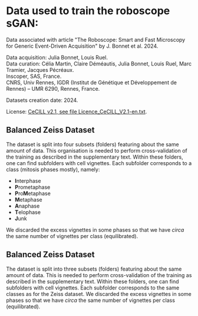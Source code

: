 # Data used to train the roboscope sGAN:
Data associated with article "The Roboscope: Smart and Fast Microscopy for Generic Event-Driven Acquisition" by J. Bonnet et al. 2024.

Data acquisition: Julia Bonnet, Louis Ruel.  
Data curation: Célia Martin, Claire Déméautis, Julia Bonnet, Louis Ruel, Marc Tramier, Jacques Pécréaux.  
Inscoper, SAS, France.  
CNRS, Univ Rennes, IGDR (Institut de Génétique et Développement de Rennes) – UMR 6290, Rennes, France.  

Datasets creation date: 2024.

License: [CeCILL v2.1, see file Licence_CeCILL_V2.1-en.txt](../LICENSE.txt).

## Balanced Zeiss Dataset
The dataset is split into four subsets (folders) featuring about the same amount of data. This organisation is needed to perform cross-validation of the training as described in the supplementary text. Within these folders, one can find subfolders with cell vignettes. Each subfolder corresponds to a class (mitosis phases mostly), namely:

*  **I**nterphase
*  **P**rometaphase
*  **P**ro**M**etaphase
*  **M**etaphase
*  **A**naphase
*  **T**elophase
*  **J**unk

We discarded the excess vignettes in some phases so that we have *circa* the same number of vignettes per class (equilibrated). 

## Balanced Zeiss Dataset
The dataset is split into three subsets (folders) featuring about the same amount of data. This is needed to perform cross-validation of the training as described in the supplementary text. Within these folders, one can find subfolders with cell vignettes. Each subfolder corresponds to the same classes as for the Zeiss dataset. We discarded the excess vignettes in some phases so that we have *circa* the same number of vignettes per class (equilibrated). 

